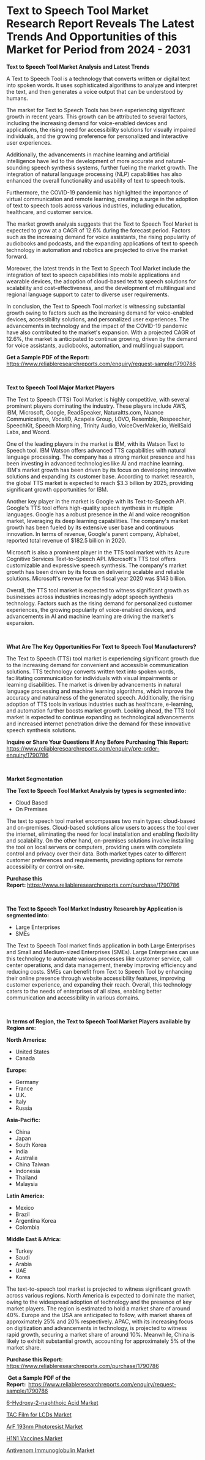 <p><h1>Text to Speech Tool Market Research Report Reveals The Latest Trends And Opportunities of this Market for Period from 2024 - 2031</h1></p><p><strong>Text to Speech Tool Market Analysis and Latest Trends</strong></p>
<p><p>A Text to Speech Tool is a technology that converts written or digital text into spoken words. It uses sophisticated algorithms to analyze and interpret the text, and then generates a voice output that can be understood by humans.</p><p>The market for Text to Speech Tools has been experiencing significant growth in recent years. This growth can be attributed to several factors, including the increasing demand for voice-enabled devices and applications, the rising need for accessibility solutions for visually impaired individuals, and the growing preference for personalized and interactive user experiences.</p><p>Additionally, the advancements in machine learning and artificial intelligence have led to the development of more accurate and natural-sounding speech synthesis systems, further fueling the market growth. The integration of natural language processing (NLP) capabilities has also enhanced the overall functionality and usability of text to speech tools.</p><p>Furthermore, the COVID-19 pandemic has highlighted the importance of virtual communication and remote learning, creating a surge in the adoption of text to speech tools across various industries, including education, healthcare, and customer service.</p><p>The market growth analysis suggests that the Text to Speech Tool Market is expected to grow at a CAGR of 12.6% during the forecast period. Factors such as the increasing demand for voice assistants, the rising popularity of audiobooks and podcasts, and the expanding applications of text to speech technology in automation and robotics are projected to drive the market forward.</p><p>Moreover, the latest trends in the Text to Speech Tool Market include the integration of text to speech capabilities into mobile applications and wearable devices, the adoption of cloud-based text to speech solutions for scalability and cost-effectiveness, and the development of multilingual and regional language support to cater to diverse user requirements.</p><p>In conclusion, the Text to Speech Tool market is witnessing substantial growth owing to factors such as the increasing demand for voice-enabled devices, accessibility solutions, and personalized user experiences. The advancements in technology and the impact of the COVID-19 pandemic have also contributed to the market's expansion. With a projected CAGR of 12.6%, the market is anticipated to continue growing, driven by the demand for voice assistants, audiobooks, automation, and multilingual support.</p></p>
<p><strong>Get a Sample PDF of the Report:&nbsp;</strong> <a href="https://www.reliableresearchreports.com/enquiry/request-sample/1790786">https://www.reliableresearchreports.com/enquiry/request-sample/1790786</a></p>
<p>&nbsp;</p>
<p><strong>Text to Speech Tool Major Market Players</strong></p>
<p><p>The Text to Speech (TTS) Tool Market is highly competitive, with several prominent players dominating the industry. These players include AWS, IBM, Microsoft, Google, ReadSpeaker, Naturaltts.com, Nuance Communications, VocaliD, Acapela Group, LOVO, Resemble, Respeecher, SpeechKit, Speech Morphing, Trinity Audio, VoiceOverMaker.io, WellSaid Labs, and Woord.</p><p>One of the leading players in the market is IBM, with its Watson Text to Speech tool. IBM Watson offers advanced TTS capabilities with natural language processing. The company has a strong market presence and has been investing in advanced technologies like AI and machine learning. IBM's market growth has been driven by its focus on developing innovative solutions and expanding its customer base. According to market research, the global TTS market is expected to reach $3.3 billion by 2025, providing significant growth opportunities for IBM.</p><p>Another key player in the market is Google with its Text-to-Speech API. Google's TTS tool offers high-quality speech synthesis in multiple languages. Google has a robust presence in the AI and voice recognition market, leveraging its deep learning capabilities. The company's market growth has been fueled by its extensive user base and continuous innovation. In terms of revenue, Google's parent company, Alphabet, reported total revenue of $182.5 billion in 2020.</p><p>Microsoft is also a prominent player in the TTS tool market with its Azure Cognitive Services Text-to-Speech API. Microsoft's TTS tool offers customizable and expressive speech synthesis. The company's market growth has been driven by its focus on delivering scalable and reliable solutions. Microsoft's revenue for the fiscal year 2020 was $143 billion.</p><p>Overall, the TTS tool market is expected to witness significant growth as businesses across industries increasingly adopt speech synthesis technology. Factors such as the rising demand for personalized customer experiences, the growing popularity of voice-enabled devices, and advancements in AI and machine learning are driving the market's expansion.</p></p>
<p>&nbsp;</p>
<p><strong>What Are The Key Opportunities For Text to Speech Tool Manufacturers?</strong></p>
<p><p>The Text to Speech (TTS) tool market is experiencing significant growth due to the increasing demand for convenient and accessible communication solutions. TTS technology converts written text into spoken words, facilitating communication for individuals with visual impairments or learning disabilities. The market is driven by advancements in natural language processing and machine learning algorithms, which improve the accuracy and naturalness of the generated speech. Additionally, the rising adoption of TTS tools in various industries such as healthcare, e-learning, and automation further boosts market growth. Looking ahead, the TTS tool market is expected to continue expanding as technological advancements and increased internet penetration drive the demand for these innovative speech synthesis solutions.</p></p>
<p><strong>Inquire or Share Your Questions If Any Before Purchasing This Report:</strong> <a href="https://www.reliableresearchreports.com/enquiry/pre-order-enquiry/1790786">https://www.reliableresearchreports.com/enquiry/pre-order-enquiry/1790786</a></p>
<p>&nbsp;</p>
<p><strong>Market Segmentation</strong></p>
<p><strong>The Text to Speech Tool Market Analysis by types is segmented into:</strong></p>
<p><ul><li>Cloud Based</li><li>On Premises</li></ul></p>
<p><p>The text to speech tool market encompasses two main types: cloud-based and on-premises. Cloud-based solutions allow users to access the tool over the internet, eliminating the need for local installation and enabling flexibility and scalability. On the other hand, on-premises solutions involve installing the tool on local servers or computers, providing users with complete control and privacy over their data. Both market types cater to different customer preferences and requirements, providing options for remote accessibility or control on-site.</p></p>
<p><strong>Purchase this Report:&nbsp;</strong><a href="https://www.reliableresearchreports.com/purchase/1790786">https://www.reliableresearchreports.com/purchase/1790786</a></p>
<p>&nbsp;</p>
<p><strong>The Text to Speech Tool Market Industry Research by Application is segmented into:</strong></p>
<p><ul><li>Large Enterprises</li><li>SMEs</li></ul></p>
<p><p>The Text to Speech Tool market finds application in both Large Enterprises and Small and Medium-sized Enterprises (SMEs). Large Enterprises can use this technology to automate various processes like customer service, call center operations, and data management, thereby improving efficiency and reducing costs. SMEs can benefit from Text to Speech Tool by enhancing their online presence through website accessibility features, improving customer experience, and expanding their reach. Overall, this technology caters to the needs of enterprises of all sizes, enabling better communication and accessibility in various domains.</p></p>
<p>&nbsp;</p>
<p><strong>In terms of Region, the Text to Speech Tool Market Players available by Region are:</strong></p>
<p>
    <p> <strong> North America: </strong>
        <ul>
            <li>United States</li>
            <li>Canada</li>
        </ul>
        </p> 
    <p> <strong> Europe: </strong>
        <ul>
            <li>Germany</li>
            <li>France</li>
            <li>U.K.</li>
            <li>Italy</li>
            <li>Russia</li>
        </ul>
        </p> 
    <p> <strong> Asia-Pacific: </strong>
        <ul>
            <li>China</li>
            <li>Japan</li>
            <li>South Korea</li>
            <li>India</li>
            <li>Australia</li>
            <li>China Taiwan</li>
            <li>Indonesia</li>
            <li>Thailand</li>
            <li>Malaysia</li>
        </ul>
        </p> 
    <p> <strong> Latin America: </strong>
        <ul>
            <li>Mexico</li>
            <li>Brazil</li>
            <li>Argentina Korea</li>
            <li>Colombia</li>
        </ul>
        </p> 
    <p> <strong> Middle East & Africa: </strong>
        <ul>
            <li>Turkey</li>
            <li>Saudi</li>
            <li>Arabia</li>
            <li>UAE</li>
            <li>Korea</li>
        </ul>
    </p>
    </p>
<p><p>The text-to-speech tool market is projected to witness significant growth across various regions. North America is expected to dominate the market, owing to the widespread adoption of technology and the presence of key market players. The region is estimated to hold a market share of around 40%. Europe and the USA are anticipated to follow, with market shares of approximately 25% and 20% respectively. APAC, with its increasing focus on digitization and advancements in technology, is projected to witness rapid growth, securing a market share of around 10%. Meanwhile, China is likely to exhibit substantial growth, accounting for approximately 5% of the market share.</p></p>
<p><strong>Purchase this Report: </strong><a href="https://www.reliableresearchreports.com/purchase/1790786">https://www.reliableresearchreports.com/purchase/1790786</a></p>
<p>&nbsp;<strong>Get a Sample PDF of the Report:&nbsp;&nbsp;</strong><a href="https://www.reliableresearchreports.com/enquiry/request-sample/1790786">https://www.reliableresearchreports.com/enquiry/request-sample/1790786</a></p>
<p><strong></strong></p>
<p><p><a href="https://medium.com/@alicehanson1974/6-hydroxy-2-naphthoic-acid-market-research-report-its-history-and-forecast-2024-to-2031-748a076f8c3d">6-Hydroxy-2-naphthoic Acid Market</a></p><p><a href="https://medium.com/@alicehanson1974/tac-film-for-lcds-market-size-cagr-trends-2024-2030-2182f8febc4d">TAC Film for LCDs Market</a></p><p><a href="https://medium.com/@alicehanson1974/arf-193nm-photoresist-market-research-report-its-history-and-forecast-2024-to-2031-d6d7be82294a">ArF 193nm Photoresist Market</a></p><p><a href="https://github.com/rahu1502/Market-Research-Report-List-2/blob/main/h1n1-vaccines-market.md">H1N1 Vaccines Market</a></p><p><a href="https://github.com/rahu1501/Market-Research-Report-List-2/blob/main/antivenom-immunoglobulin-market.md">Antivenom Immunoglobulin Market</a></p></p>